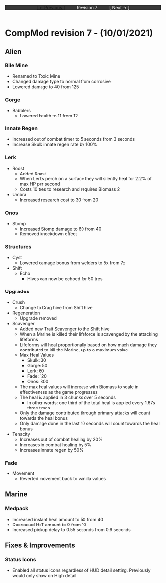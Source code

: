 <div style="width:100%;background-color:#373737;color:#FFFFFF;text-align:center">
<div style="display:inline-block;float:left;padding-left:20%">
<a href="revision6">
[ <- Previous ]
</a>
</div>
<div style="display:inline-block;">
Revision 7
</div>
<div style="display:inline-block;float:right;padding-right:20%">
[ Next -> ]
</div>
</div>

<br />

# CompMod revision 7 - (10/01/2021)
## Alien

### Bile Mine
* Renamed to Toxic Mine
* Changed damage type to normal from corrosive
* Lowered damage to 40 from 125

### Gorge
* Babblers
  * Lowered health to 11 from 12

### Innate Regen
* Increased out of combat timer to 5 seconds from 3 seconds
* Increase Skulk innate regen rate by 100%

### Lerk
* Roost
  * Added Roost
  * When Lerks perch on a surface they will silently heal for 2.2% of max HP per second
  * Costs 10 tres to research and requires Biomass 2
* Umbra
  * Increased research cost to 30 from 20

### Onos
* Stomp
  * Increased Stomp damage to 60 from 40
  * Removed knockdown effect

### Structures
* Cyst
  * Lowered damage bonus from welders to 5x from 7x
* Shift
  * Echo
    * Hives can now be echoed for 50 tres

### Upgrades
* Crush
  * Change to Crag hive from Shift hive
* Regeneration
  * Upgrade removed
* Scavenger
  * Added new Trait Scavenger to the Shift hive
  * When a Marine is killed their lifeforce is scavenged by the attacking lifeforms
  * Lifeforms will heal proportionally based on how much damage they contributed to kill the Marine, up to a maximum value
  * Max Heal Values
    * Skulk: 30
    * Gorge: 50
    * Lerk: 60
    * Fade: 120
    * Onos: 300
  * The max heal values will increase with Biomass to scale in effectiveness as the game progresses
  * The heal is applied in 3 chunks over 5 seconds
    * In other words: one third of the total heal is applied every 1.67s three times
  * Only the damage contributed through primary attacks will count towards the heal bonus
  * Only damage done in the last 10 seconds will count towards the heal bonus
* Tenacity
  * Increases out of combat healing by 20%
  * Increases in combat healing by 5%
  * Increases innate regen by 50%

### Fade
* Movement
  * Reverted movement back to vanilla values

## Marine

### Medpack
* Increased instant heal amount to 50 from 40
* Decreased HoT amount to 0 from 10
* Increased pickup delay to 0.55 seconds from 0.6 seconds

## Fixes & Improvements

### Status Icons
* Enabled all status icons regardless of HUD detail setting. Previously would only show on High detail

<br/>

